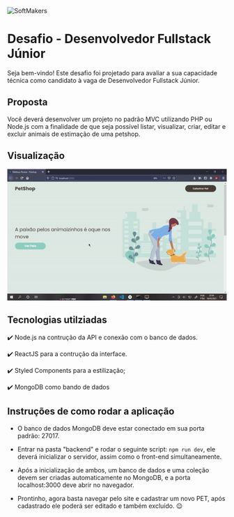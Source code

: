  ![SoftMakers](https://www.softmakers.com.br/assets/img/logotipo14xxhdpi.png)

# Desafio - Desenvolvedor Fullstack Júnior
Seja bem-vindo! Este desafio foi projetado para avaliar a sua capacidade técnica como candidato à vaga de Desenvolvedor Fullstack Júnior.

## Proposta
Você deverá desenvolver um projeto no padrão MVC utilizando PHP ou Node.js com a finalidade de que seja possível listar, visualizar, criar, editar e excluir animais de estimação de uma petshop.

## Visualização

<img src="github/apresentação.gif" alt="gif"/>

## Tecnologias utilziadas

✔️ Node.js na contrução da API e conexão com o banco de dados.
  
✔️ ReactJS para a contrução da interface.
  
✔️ Styled Components para a estilização;

✔️ MongoDB como bando de dados

## Instruções de como rodar a aplicação

- O banco de dados MongoDB deve estar conectado em sua porta padrão: 27017.
  
- Entrar na pasta "backend" e rodar o seguinte script: `npm run dev`, ele deverá inicializar o servidor, assim como o front-end simultaneamente.
  
- Após a inicialização de ambos, um banco de dados e uma coleção devem ser criadas automaticamente no MongoDB, e a porta localhost:3000 deve abrir no navegador.
  
- Prontinho, agora basta navegar pelo site e cadastrar um novo PET, após cadastrado ele poderá ser editado e também excluído. 😉

